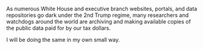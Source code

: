 As numerous White House and executive branch websites, portals, and data repositories go dark under the 2nd Trump regime, many researchers and watchdogs around the world are archiving and making available copies of the public data paid for by our tax dollars.

I will be doing the same in my own small way.

